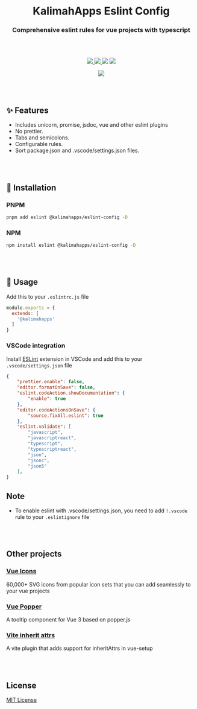 <p align="center">
<h1 align="center">KalimahApps Eslint Config</h1>
</p>


<p align="center">
<h3 align="center">Comprehensive eslint rules for vue projects with typescript </h3>
<br>
<br>
</p>

<p align="center">
<a target="_blank" href="https://www.npmjs.com/package/@kalimahapps/eslint-config">
  <img src="https://img.shields.io/npm/v/@kalimahapps/eslint-config.svg">
</a>
<a target="_blank" href="https://www.npmjs.com/package/@kalimahapps/eslint-config">
  <img src="https://img.shields.io/npm/dt/@kalimahapps/eslint-config.svg">
</a>
<img src="https://img.shields.io/badge/vue-3-%2342b883">
</a>
<img src="https://img.shields.io/github/license/kalimahapps/eslint-config.svg">
</p>

<p align="center">
<a target=_blank href="https://twitter.com/KalimahApps">
  <img src="https://img.shields.io/twitter/follow/KalimahApps?style=for-the-badge">
</a>
</p>

<br>
<br>

## ✨ Features
- Includes unicorn, promise, jsdoc, vue and other eslint plugins
- No prettier.
- Tabs and semicolons.
- Configurable rules.
- Sort package.json and .vscode/settings.json files.

<br>
<br>

## 💽 Installation
### PNPM
```bash
pnpm add eslint @kalimahapps/eslint-config -D
```

### NPM
```bash
npm install eslint @kalimahapps/eslint-config -D
```

<br>
<br>

## 🔧 Usage
Add this to your `.eslintrc.js` file

```js
module.exports = {
  extends: [
	'@kalimahapps'
  ]
}
```

### VSCode integration

Install [ESLint](https://marketplace.visualstudio.com/items?itemName=dbaeumer.vscode-eslint) extension in VSCode and add this to your `.vscode/settings.json` file
```json
{
 	"prettier.enable": false,
  	"editor.formatOnSave": false,
	"eslint.codeAction.showDocumentation": {
		"enable": true
	},
	"editor.codeActionsOnSave": {
		"source.fixAll.eslint": true
	},
	"eslint.validate": [
		"javascript",
		"javascriptreact",
		"typescript",
		"typescriptreact",
		"json",
		"jsonc",
		"json5"
	],
}
```

## Note
- To enable eslint with .vscode/settings.json, you need to add `!.vscode` rule to your `.eslintignore` file

<br>
<br>

## Other projects
### [Vue Icons](https://www.npmjs.com/package/@kalimahapps/vue-icons)
60,000+ SVG icons from popular icon sets that you can add seamlessly to your vue projects

### [Vue Popper](https://www.npmjs.com/package/@kalimahapps/vue-popper)
A tooltip component for Vue 3 based on popper.js

### [Vite inherit attrs](https://www.npmjs.com/package/vite-plugin-vue-setup-inherit-attrs)
A vite plugin that adds support for inheritAttrs in vue-setup

<br>
<br>

## License
[MIT License](LICENSE)